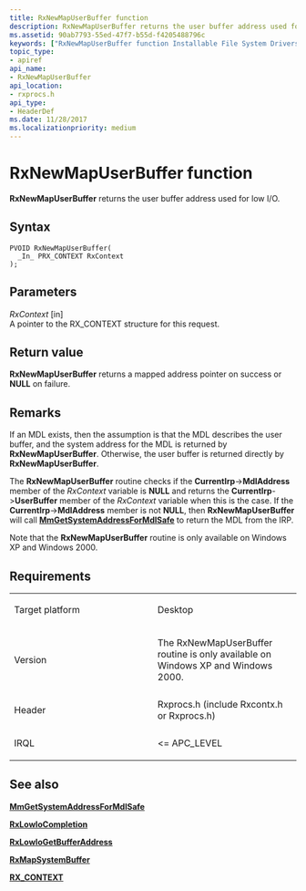 ```yaml
---
title: RxNewMapUserBuffer function
description: RxNewMapUserBuffer returns the user buffer address used for low I/O.
ms.assetid: 90ab7793-55ed-47f7-b55d-f4205488796c
keywords: ["RxNewMapUserBuffer function Installable File System Drivers"]
topic_type:
- apiref
api_name:
- RxNewMapUserBuffer
api_location:
- rxprocs.h
api_type:
- HeaderDef
ms.date: 11/28/2017
ms.localizationpriority: medium
---
```


# RxNewMapUserBuffer function


**RxNewMapUserBuffer** returns the user buffer address used for low I/O.

Syntax
------

```ManagedCPlusPlus
PVOID RxNewMapUserBuffer(
  _In_ PRX_CONTEXT RxContext
);
```

Parameters
----------

*RxContext* \[in\]  
A pointer to the RX\_CONTEXT structure for this request.

Return value
------------

**RxNewMapUserBuffer** returns a mapped address pointer on success or **NULL** on failure.

Remarks
-------

If an MDL exists, then the assumption is that the MDL describes the user buffer, and the system address for the MDL is returned by **RxNewMapUserBuffer**. Otherwise, the user buffer is returned directly by **RxNewMapUserBuffer**.

The **RxNewMapUserBuffer** routine checks if the **CurrentIrp**-&gt;**MdlAddress** member of the *RxContext* variable is **NULL** and returns the **CurrentIrp**-&gt;**UserBuffer** member of the *RxContext* variable when this is the case. If the **CurrentIrp**-&gt;**MdlAddress** member is not **NULL**, then **RxNewMapUserBuffer** will call [**MmGetSystemAddressForMdlSafe**](https://docs.microsoft.com/windows-hardware/drivers/kernel/mm-bad-pointer) to return the MDL from the IRP.

Note that the **RxNewMapUserBuffer** routine is only available on Windows XP and Windows 2000.

Requirements
------------

<table>
<colgroup>
<col width="50%" />
<col width="50%" />
</colgroup>
<tbody>
<tr class="odd">
<td align="left"><p>Target platform</p></td>
<td align="left">Desktop</td>
</tr>
<tr class="even">
<td align="left"><p>Version</p></td>
<td align="left"><p>The RxNewMapUserBuffer routine is only available on Windows XP and Windows 2000.</p></td>
</tr>
<tr class="odd">
<td align="left"><p>Header</p></td>
<td align="left">Rxprocs.h (include Rxcontx.h or Rxprocs.h)</td>
</tr>
<tr class="even">
<td align="left"><p>IRQL</p></td>
<td align="left"><p>&lt;= APC_LEVEL</p></td>
</tr>
</tbody>
</table>

## See also


[**MmGetSystemAddressForMdlSafe**](https://docs.microsoft.com/windows-hardware/drivers/kernel/mm-bad-pointer)

[**RxLowIoCompletion**](https://docs.microsoft.com/windows-hardware/drivers/ddi/content/lowio/nf-lowio-rxlowiocompletion)

[**RxLowIoGetBufferAddress**](https://docs.microsoft.com/windows-hardware/drivers/ddi/content/lowio/nf-lowio-rxlowiogetbufferaddress)

[**RxMapSystemBuffer**](https://docs.microsoft.com/windows-hardware/drivers/ddi/content/rxprocs/nf-rxprocs-rxmapsystembuffer)

[**RX\_CONTEXT**](https://docs.microsoft.com/windows-hardware/drivers/ddi/content/rxcontx/ns-rxcontx-_rx_context)

 

 






